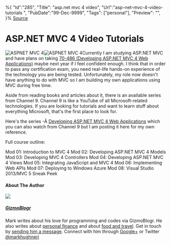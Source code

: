 ﻿%{
    "Id":"285",
    "Title": "asp.net mvc 4 video",
    "Url":"asp-net-mvc-4-video-tutorials",
    "PubDate":"99-Dec-9999",
    "Tags": ["personal"],
    "Preview": "",
}%
[Source](http://gizmoblogr.com/466/asp-net-mvc-4-video-tutorials "Permalink to ASP.NET MVC 4 Video Tutorials")

# ASP.NET MVC 4 Video Tutorials

![ASPNET MVC 4][1]![ASPNET MVC 4][2]Currently I am studying ASP.NET MVC and have plans on taking [70-486 (Developing ASP.NET MVC 4 Web Applications)][3] maybe next year if I feel confident enough. I think that in order to pass any certification exam, you need real-life hands-on experience of the technology you are being tested. Unfortunately, my role now doesn't have anything to do with MVC so I am building my own applications using MVC during free time.

Aside from reading books and articles about it, there is an available series from Channel 9. Channel 9 is like a YouTube of all Microsoft-related technologies. If you are looking for tutorials and want to learn stuff about everything Microsoft, that's the first place to look for.

Here's the series -Â [Developing ASP.NET MVC 4 Web Applications][4] which you can also watch from Channel 9 but I am posting it here for my own reference.

Full course outline:

Mod 01: Introduction to MVC 4
Mod 02: Developing ASP.NET MVC 4 Models
Mod 03: Developing MVC 4 Controllers
Mod 04: Developing ASP.NET MVC 4 Views
Mod 05: Integrating JavaScript and MVC 4
Mod 06: Implementing Web APIs
Mod 07: Deploying to Windows Azure
Mod 08: Visual Studio 2013/MVC 5 Sneak Peek




#### About The Author

![][5]

##### [GizmoBlogr][6]

Mark writes about his love for programming and codes via GizmoBlogr. He also writes about [personal finance][7] and about [food and travel][8]. Get in touch by [sending him a message][9]. Connect with him through  [Google+][10] or Twitter [@markhughneri][11]

[1]: http://gizmoblogr.com/assets/loading.gif
[2]: http://gizmoblogr.com/wp-content/uploads/2013/10/ASPNET-MVC-4.png
[3]: http://www.microsoft.com/learning/en-us/exam-70-486.aspx
[4]: http://channel9.msdn.com/Series/Dev-ASP-MVC4-WebApps
[5]: http://0.gravatar.com/avatar/0a71fb2741e1e3052384c81c65fde29a?s=100&d=http%3A%2F%2F0.gravatar.com%2Favatar%2Fad516503a11cd5ca435acc9bb6523536%3Fs%3D100&r=G
[6]: http://gizmoblogr.com/author/mhneri
[7]: http://moneygizmo.net
[8]: http://www.sisigbytes.com
[9]: http://gizmoblogr.com/contact
[10]: http://plus.google.com/108873856677774227247?rel=author
[11]: https://twitter.com/markhughneri
